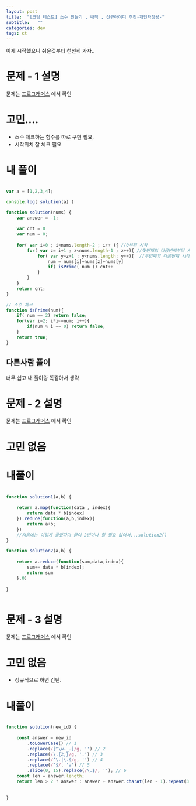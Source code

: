 ```yaml
---
layout: post
title:  "[코딩 테스트] 소수 만들기 , 내적 , 신규아이디 추천-개인저장용-"
subtitle:   ""
categories: dev
tags: ct
--- 
```


이제 시작했으니 쉬운것부터 천천히 가자..

# 문제 - 1 설명 

문제는 [프로그래머스](https://programmers.co.kr/learn/courses/30/lessons/12977) 에서 확인


# 고민....

- 소수 체크하는 함수를 따로 구현 필요,
- 시작위치 잘 체크 필요



# 내 풀이


```javascript

var a = [1,2,3,4];

console.log( solution(a) )

function solution(nums) {
    var answer = -1;
    
    var cnt = 0
    var num = 0;
    
    for( var i=0 ; i<nums.length-2 ; i++ ){ //0부터 시작
        for( var z= i+1 ; z<nums.length-1 ; z++){ //첫번째의 다음번쨰부터 시작이니 +1
            for( var y=z+1 ; y<nums.length; y++){  //두번째의 다음번쨰 시작이니 두번쨰+1
                num = nums[i]+nums[z]+nums[y]
                if( isPrime( num )) cnt++
            }
        }
    }
    return cnt;
}

// 소수 체크
function isPrime(num){
    if( num == 2) return false;
    for(var i=2; i*i<=num; i++){
        if(num % i == 0) return false;
    }
    return true;
}

```



## 다른사람 풀이

너무 쉽고 내 풀이랑 똑같아서 생략








# 문제 - 2 설명 

문제는 [프로그래머스](https://programmers.co.kr/learn/courses/30/lessons/70128) 에서 확인

# 고민 없음

# 내풀이
```javascript

function solution1(a,b) {
    
    return a.map(function(data , index){
        return data * b[index]
    }).reduce(function(a,b,index){
        return a+b;
    })
    //처음에는 이렇게 풀었다가 굳이 2번이나 할 필요 없어서...solution2()
}

function solution2(a,b) {
        
    return a.reduce(function(sum,data,index){
        sum+= data * b[index];
        return sum
    },0)
    
}



```

# 문제 - 3 설명 

문제는 [프로그래머스](https://programmers.co.kr/learn/courses/30/lessons/72410?language=javascript) 에서 확인

# 고민 없음
- 정규식으로 하면 간단.

# 내풀이
```javascript

function solution(new_id) {
    
    const answer = new_id
        .toLowerCase() // 1
        .replace(/[^\w-_.]/g, '') // 2
        .replace(/\.{2,}/g, '.') // 3
        .replace(/^\.|\.$/g, '') // 4
        .replace(/^$/, 'a') // 5
        .slice(0, 15).replace(/\.$/, ''); // 6
    const len = answer.length;
    return len > 2 ? answer : answer + answer.charAt(len - 1).repeat(3 - len); // 7
    
    
}
```
